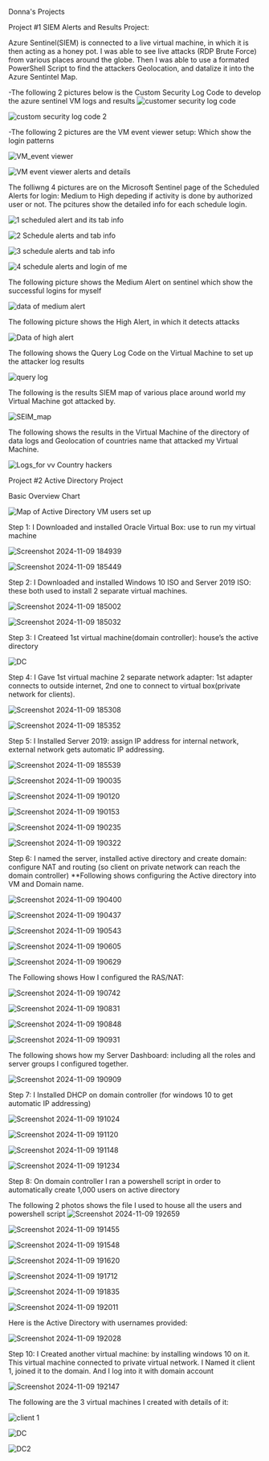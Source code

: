 Donna's Projects



Project #1
SIEM Alerts and Results Project:


 
Azure Sentinel(SIEM) is connected to a live virtual machine, in which it is then acting as a honey pot. I was able to see live attacks (RDP Brute Force) from various places around the globe. Then I was able to use a formated PowerShell Script to find the attackers Geolocation, and datalize it into the Azure Sentintel Map. 
>
-The following 2 pictures below is the Custom Security Log Code to develop the azure sentinel VM logs and results
![customer security log code](https://github.com/user-attachments/assets/707521b9-e84a-4292-838e-8caa00c16831)

![custom security log code 2](https://github.com/user-attachments/assets/62770008-9cc2-4210-bb3a-0ce11041395f)

-The following 2 pictures are the VM event viewer setup: Which show the login patterns

![VM_event viewer](https://github.com/user-attachments/assets/8ab0a7c1-a8fb-4140-bcac-ece36004cb6c)

![VM event viewer alerts and details](https://github.com/user-attachments/assets/195bd3b9-d751-4bc6-911d-e2b46acb279e)

The folliwng 4 pictures are on the Microsoft Sentinel page of the Scheduled Alerts for login: Medium to High depeding if activity is done by authorized user or not. The pcitures show the detailed info for each schedule login. 

![1 scheduled alert and its tab info](https://github.com/user-attachments/assets/785dbc16-a64d-4de6-81ea-9815c3ded417)

![2 Schedule alerts and tab info](https://github.com/user-attachments/assets/69d21089-f0ff-4c02-ab50-10aa80f60e4c)

![3 schedule alerts and tab info](https://github.com/user-attachments/assets/c6528278-f26a-43fd-9a59-c64d2e78d248)

![4 schedule alerts and login  of me](https://github.com/user-attachments/assets/e51adbbd-909a-4117-a5ca-f4e6c2e15cbf)

The following picture shows the Medium Alert on sentinel which show the successful logins for myself

![data of medium alert](https://github.com/user-attachments/assets/bd797ee1-3a96-4a11-99d7-6f941cda15fd)

The following picture shows the High Alert, in which it detects attacks

![Data of high alert](https://github.com/user-attachments/assets/7237c98d-a8eb-46f3-9f9c-f28ad542cc50)

The following shows the Query Log Code on the Virtual Machine to set up the attacker log results

![query log](https://github.com/user-attachments/assets/4f6c2e1e-88ca-43f7-9d2b-8156bc195ee5)

The following is the results SIEM map of various place around world my Virtual Machine got attacked by.

![SEIM_map](https://github.com/user-attachments/assets/54b8aa0d-8ff4-436c-ac7f-774ce0ad2f83)


The following shows the results in the Virtual Machine of the directory of data logs and Geolocation of countries name that attacked my Virtual Machine. 

![Logs_for vv Country hackers](https://github.com/user-attachments/assets/211cd990-6f80-4075-81e0-8bcbb10b6d88)



Project #2
Active Directory Project

Basic Overview Chart

![Map of Active Directory VM users set up](https://github.com/user-attachments/assets/73c2837b-c5b4-409b-b852-d8780db77acd)

Step 1: I Downloaded and installed Oracle Virtual Box: use to run my virtual machine

![Screenshot 2024-11-09 184939](https://github.com/user-attachments/assets/8fc76784-ec5d-48b1-9f90-3032b9f7aa02)

![Screenshot 2024-11-09 185449](https://github.com/user-attachments/assets/7a2da910-3403-4e4f-8dc1-d123038c2ac2)


Step 2: I Downloaded and installed Windows 10 ISO and Server 2019 ISO: these both used to install 2 separate virtual machines.

![Screenshot 2024-11-09 185002](https://github.com/user-attachments/assets/7c9e758d-cfa4-4228-8940-4d8d612ca16e)

![Screenshot 2024-11-09 185032](https://github.com/user-attachments/assets/2dd01646-2f89-4f40-8c70-74c5346653de)

Step 3: I Createed 1st virtual machine(domain controller): house’s the active directory

![DC](https://github.com/user-attachments/assets/7ab31b4b-c4b3-4ce4-b8ee-6ed4b1fdb2a1)

Step 4: I Gave 1st virtual machine 2 separate network adapter: 1st adapter connects to outside internet, 2nd one to connect to virtual box(private network for clients).

![Screenshot 2024-11-09 185308](https://github.com/user-attachments/assets/4c9449ea-7a1a-43a4-8f26-db74d01ea372)

![Screenshot 2024-11-09 185352](https://github.com/user-attachments/assets/b3fd9816-1b29-4a91-8e96-60f0f5fc4cf6)

Step 5: I Installed Server 2019: assign IP address for internal network, external network gets automatic IP addressing. 

![Screenshot 2024-11-09 185539](https://github.com/user-attachments/assets/18e91775-c1e7-4375-8e7f-72299f2ffd02)

![Screenshot 2024-11-09 190035](https://github.com/user-attachments/assets/bd2a18db-65a2-4b97-b645-85347e62a051)

![Screenshot 2024-11-09 190120](https://github.com/user-attachments/assets/208fc3fd-af8f-4088-89c9-7ecad0f33433)

![Screenshot 2024-11-09 190153](https://github.com/user-attachments/assets/7b304703-e74f-4af3-827e-b9cc09a0730c)

![Screenshot 2024-11-09 190235](https://github.com/user-attachments/assets/943ef033-dd5b-4885-adae-cf351320e422)

![Screenshot 2024-11-09 190322](https://github.com/user-attachments/assets/d63e3563-6405-4808-a39b-83db682cc3e0)

Step 6: I named the server, installed active directory and create domain: configure NAT and routing (so client on private network can reach the domain controller) **Following shows configuring the Active directory into VM and Domain name. 

![Screenshot 2024-11-09 190400](https://github.com/user-attachments/assets/3c72f1d8-43d2-4851-ba36-667029a5f23d)

![Screenshot 2024-11-09 190437](https://github.com/user-attachments/assets/2ade12ca-4fa9-4af9-a2d9-99403d892c0b)

![Screenshot 2024-11-09 190543](https://github.com/user-attachments/assets/f5f1ea71-ec4f-4b06-b2a4-0208da9daf12)

![Screenshot 2024-11-09 190605](https://github.com/user-attachments/assets/1891220a-1081-4fac-82d0-cd64ac7fa38b)

![Screenshot 2024-11-09 190629](https://github.com/user-attachments/assets/1a6decbd-76d6-4e00-aa79-5ed6cebe210d)

The Following shows How I configured the RAS/NAT: 

![Screenshot 2024-11-09 190742](https://github.com/user-attachments/assets/da8d373d-d99a-460e-99bd-eaa4629b6196)

![Screenshot 2024-11-09 190831](https://github.com/user-attachments/assets/5d3757c3-fdfa-4e85-bbe0-aa3b8a3043bd)

![Screenshot 2024-11-09 190848](https://github.com/user-attachments/assets/26483aed-3678-4ca8-b7f2-5c3ba4034da3)

![Screenshot 2024-11-09 190931](https://github.com/user-attachments/assets/be97754e-a335-4c97-ab94-65d9522dd08d)

The following shows how my Server Dashboard: including all the roles and server groups I configured together. 

![Screenshot 2024-11-09 190909](https://github.com/user-attachments/assets/3d59adc5-d154-421a-a226-344e0167e2b6)

Step 7: I Installed DHCP on domain controller (for windows 10 to get automatic IP addressing)

![Screenshot 2024-11-09 191024](https://github.com/user-attachments/assets/e688865c-282e-4af1-9059-50de286aa032)

![Screenshot 2024-11-09 191120](https://github.com/user-attachments/assets/6d2d00a3-1d7b-41f5-bdc6-3b9667e12327)

![Screenshot 2024-11-09 191148](https://github.com/user-attachments/assets/12ce1014-c9f6-4f32-bb26-1f1eec7f3986)


![Screenshot 2024-11-09 191234](https://github.com/user-attachments/assets/6033ae6a-b2ac-4851-9e55-ef9842c45682)

Step 8: On domain controller I ran a powershell script in order to automatically create 1,000 users on active directory

The following 2 photos shows the file I used to house all the users and powershell script
![Screenshot 2024-11-09 192659](https://github.com/user-attachments/assets/93ea6785-e90c-4839-bcff-5928da1f1d05)

![Screenshot 2024-11-09 191455](https://github.com/user-attachments/assets/f36be074-9b9f-4ae7-9875-dc7f3e8ab12e)

![Screenshot 2024-11-09 191548](https://github.com/user-attachments/assets/5f448517-b237-45f6-9496-fa8cb0250b12)

![Screenshot 2024-11-09 191620](https://github.com/user-attachments/assets/097185f5-e572-4f8f-9acd-dc974c1540d6)

![Screenshot 2024-11-09 191712](https://github.com/user-attachments/assets/d9a46a85-f108-4c1d-8170-5159f47e35e3)

![Screenshot 2024-11-09 191835](https://github.com/user-attachments/assets/7b86c1bd-6bf6-44f4-ad60-160bfa8c9599)

![Screenshot 2024-11-09 192011](https://github.com/user-attachments/assets/ec94b00e-98f8-4aeb-880b-860067afab55)

Here is the Active Directory with usernames provided: 

![Screenshot 2024-11-09 192028](https://github.com/user-attachments/assets/a02e7a9b-4a26-417c-b54b-2f145e1167f2)

Step 10: I Created another virtual machine: by installing windows 10 on it. This virtual machine connected to private virtual network. I Named it client 1, joined it to the domain. And I log into it with domain account

![Screenshot 2024-11-09 192147](https://github.com/user-attachments/assets/1a84a1bd-196d-42a6-9d43-c2aec3d8b49a)

The following are the 3 virtual machines I created with details of it: 

![client 1](https://github.com/user-attachments/assets/ae545e8d-f6a8-4466-ba9c-b9402737b6af)

![DC](https://github.com/user-attachments/assets/ad3f8a39-aa44-4777-94a7-478c6c3329cb)

![DC2](https://github.com/user-attachments/assets/2aafd5d4-5332-4db5-bb0c-35742b3d353f)

